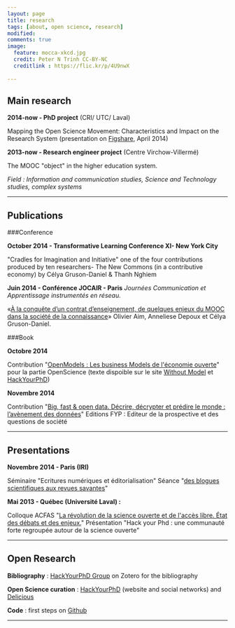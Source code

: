```yaml
---
layout: page
title: research 
tags: [about, open science, research]
modified:
comments: true
image:
  feature: mocca-xkcd.jpg
  credit: Peter N Trinh CC-BY-NC
  creditlink : https://flic.kr/p/4U9nwX
  
---
```

## Main research 

**2014-now - PhD project** (CRI/ UTC/ Laval) 

Mapping the Open Science Movement: Characteristics and Impact on the Research System (presentation on [Figshare](http://figshare.com/articles/PhD_Project_Mapping_the_Open_Science_Movement_Characteristics_and_Impact_on_the_Research_System_April_2014_/1064413), April 2014)

**2013-now - Research engineer project**
 (Centre Virchow-Villermé)

The MOOC "object" in the higher education system. 


*Field : Information and communication studies, Science and Technology studies, complex systems* 

---

## Publications

###Conference

**October 2014 - Transformative Learning Conference XI- New York City**

"Cradles for Imagination and Initiative" one of the four contributions produced by ten researchers- The New Commons (in a contributive economy) by Célya Gruson-Daniel & Thanh Nghiem 


**Juin 2014 - Conférence JOCAIR - Paris** *Journées Communication et Apprentissage instrumentés en réseau.* 

«[À la conquête d’un contrat d’enseignement, de quelques enjeux du MOOC dans la société de la connaissance](http://eda.shs.univ-paris5.fr/jocair_2014/AIM_jocair14.pdf)» Olivier Aim, Anneliese Depoux et Célya Gruson-Daniel.

###Book

**Octobre 2014** 

Contribution "[OpenModels : Les business Models de l'économie ouverte](http://www.openmodels.fr/)" pour la partie OpenScience (texte dispoible sur le site [Without Model](http://withoutmodel.com/) et [HackYourPhD](hackyourphd.org))


**Novembre 2014**

Contribution "[Big, fast & open data. Décrire, décrypter et prédire le monde : l’avènement des données](http://www.fypeditions.com/big-fast-open-data-decrire-decrypter-predire-monde-lavenement-donnees/)" Editions FYP : Editeur de la prospective et des questions de société

---


## Presentations

**Novembre 2014 - Paris (IRI)**

Séminaire "Ecritures numériques et éditorialisation" Séance "[des blogues scientifiques aux revues savantes](http://www.iri.centrepompidou.fr/wp-content/uploads/2014/11/Programme-Ecritures-numeriques-2014-2015.pdf)" 



**Mai 2013 - Québec (Université Laval) :**

Colloque ACFAS "[La révolution de la science ouverte et de l'accès libre. État des débats et des enjeux.](http://www.acfas.ca/evenements/congres/programme/81/600/49/c)"
Présentation "Hack your Phd : une communauté forte regroupée autour de la science ouverte"


---

## Open Research 

**Bibliography** : [HackYourPhD Group](https://www.zotero.org/groups/hackyourphd) on Zotero for the bibliography


**Open Science curation** : [HackYourPhD](hackyourphd.org) (website and social networks) and [Delicious](https://delicious.com/celyagd)


**Code** : first steps on [Github](https://github.com/Celyagd)

---




